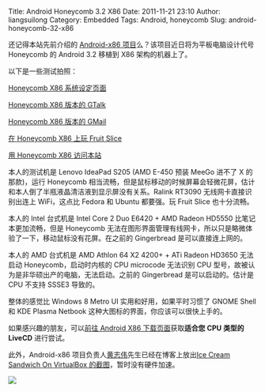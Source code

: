 Title: Android Honeycomb 3.2 X86
Date: 2011-11-21 23:10
Author: liangsuilong
Category: Embedded
Tags: Android, honeycomb
Slug: android-honeycomb-32-x86

还记得本站先前介绍的 [Android-x86
项目](http://linuxtoy.org/archives/android-x86-project.html)么？该项目近日将为平板电脑设计代号
Honeycomb 的 Android 3.2 移植到 X86 架构的机器上了。

以下是一些测试拍照：

[Honeycomb X86 系统设定页面](http://picplz.com/vGNF)

[Honeycomb X86 版本的 GTalk](http://picplz.com/vCF3)

[Honeycomb X86 版本的 GMail](http://picplz.com/vCnp)

[在 Honeycomb X86 上玩 Fruit Slice](http://picplz.com/vCcp)

[用 Honeycomb X86 访问本站](http://picplz.com/vC2Z)

本人的测试机是 Lenovo IdeaPad S205 (AMD E-450 预装 MeeGo 进不了 X
的那款)，运行 Honeycomb
相当流畅，但是鼠标移动的时候屏幕会轻微花屏，估计和本人倒了半瓶液晶清洁液到显示屏没有关系。Ralink
RT3090 无线网卡直接识别出连上 WiFi，这点比 Fedora 和 Ubuntu 都要强。玩
Fruit Slice 也十分流畅。

本人的 Intel 台式机是 Intel Core 2 Duo E6420 + AMD Radeon HD5550
比笔记本更加流畅，但是 Honeycomb
无法在图形界面管理有线网卡，所以只是略微体验了一下，移动鼠标没有花屏。在之前的
Gingerbread 是可以直接连上网的。

本人的 AMD 台式机是 AMD Athlon 64 X2 4200+ + ATi Radeon HD3650 无法启动
Honeycomb，启动时内核的 CPU microcode 无法识别 CPU
型号，故被认为是非华硕出产的电脑，无法启动。之前的 Gingerbread
是可以启动的。估计是 CPU 不支持 SSSE3 导致的。

整体的感觉比 Windows 8 Metro UI 实用和好用，如果平时习惯了 GNOME Shell
和 KDE Plasma Netbook 这种大图标的界面，你应该可以很快上手的。

如果感兴趣的朋友，可以[前往 Android X86
下载页面](http://code.google.com/p/android-x86/downloads/list)获取**适合您
CPU 类型的 LiveCD** 进行尝试。

此外，Android-x86
项目负责人[黄志伟](http://zh.wikipedia.org/wiki/%E9%BB%83%E5%BF%97%E5%81%89)先生已经在博客上放出[Ice
Cream Sandwich On VirtualBox
的截图](http://cwhuang.info/2011/11/ics-x86-screenshots)，暂时没有硬件加速。

[![](http://linuxtoy.org/img/2011/11/ics4.png)](http://linuxtoy.org/img/2011/11/ics4.png)
